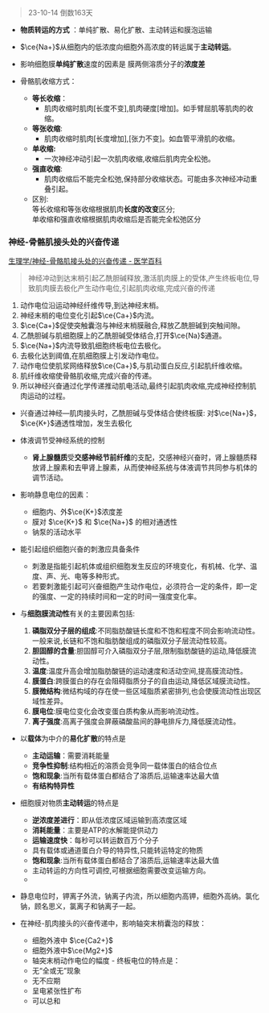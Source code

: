 > 23-10-14 倒数163天
- **物质转运的方式** ：单纯扩散、易化扩散、主动转运和膜泡运输
- $\ce{Na+}$从细胞内的低浓度向细胞外高浓度的转运属于**主动转运**。
- 影响细胞膜**单纯扩散**速度的因素是 膜两侧溶质分子的**浓度差**

- 骨骼肌收缩方式：
	- **等长收缩**：
		- 肌肉收缩时肌肉[长度不变],肌肉硬度[增加]。如手臂屈肌等肌肉的收缩。
	- **等张收缩**:
		- 肌肉收缩时肌肉[长度增加],[张力不变]。如血管平滑肌的收缩。
	- **单收缩:**
		- 一次神经冲动引起一次肌肉收缩,收缩后肌肉完全松弛。
	- **强直收缩**:
		- 肌肉收缩后不能完全松弛,保持部分收缩状态。可能由多次神经冲动重叠引起。
	- 区别:  
		等长收缩和等张收缩根据肌肉**长度的改变**区分;  
		单收缩和强直收缩根据肌肉收缩后是否能完全松弛区分

### 神经-骨骼肌接头处的兴奋传递
[生理学/神经-骨骼肌接头处的兴奋传递 - 医学百科](https://www.yixue.com/%E7%94%9F%E7%90%86%E5%AD%A6/%E7%A5%9E%E7%BB%8F-%E9%AA%A8%E9%AA%BC%E8%82%8C%E6%8E%A5%E5%A4%B4%E5%A4%84%E7%9A%84%E5%85%B4%E5%A5%8B%E4%BC%A0%E9%80%92)
>神经冲动到达末梢引起乙酰胆碱释放,激活肌肉膜上的受体,产生终板电位,导致肌肉膜去极化产生动作电位,引起肌肉收缩,完成兴奋的传递
  
1. 动作电位沿运动神经纤维传导,到达神经末梢。
2. 神经末梢的电位变化引起$\ce{Ca+}$内流。
3. $\ce{Ca+}$促使突触囊泡与神经末梢膜融合,释放乙酰胆碱到突触间隙。
4. 乙酰胆碱与肌细胞膜上的乙酰胆碱受体结合,打开$\ce{Na}$通道。
5. $\ce{Na+}$内流导致肌细胞终板电位去极化。
6. 去极化达到阈值,在肌细胞膜上引发动作电位。
7. 动作电位使肌浆网络释放$\ce{Ca+}$,与肌动蛋白反应,引起肌纤维收缩。
8. 肌纤维收缩使骨骼肌收缩,完成兴奋的传递。
9. 所以神经兴奋通过化学传递推动肌电活动,最终引起肌肉收缩,完成神经控制肌肉运动的过程。

- 兴奋通过神经—肌肉接头时，乙酰胆碱与受体结合使终板膜: 对$\ce{Na+}$，$\ce{K+}$通透性增加，发生去极化

- 体液调节受神经系统的控制
	- **肾上腺髓质**受**交感神经节前纤维**的支配，交感神经兴奋时，肾上腺髓质释放肾上腺素和去甲肾上腺素，从而使神经系统与体液调节共同参与机体的调节活动。

- 影响静息电位的因素：
	- 细胞内、外$\ce{K+}$浓度差 
	- 膜对 $\ce{K+}$ 和 $\ce{Na+}$ 的相对通透性
	- 钠泵的活动水平

- 能引起组织细胞兴奋的刺激应具备条件
	- 刺激是指能引起机体或组织细胞发生反应的环境变化，有机械、化学、温度、声、光、电等多种形式。
	- 若要刺激能引起可兴奋细胞产生动作电位，必须符合一定的条件，即一定的强度、一定的持续时间和一定的时间一强度变化率。

- 与**细胞膜流动性**有关的主要因素包括:
	1. **磷脂双分子层的组成**:不同脂肪酸链长度和不饱和程度不同会影响流动性。一般来说,长链和不饱和脂肪酸组成的磷脂双分子层流动性较高。
	2. **胆固醇的含量**:胆固醇可介入磷脂双分子层,限制脂肪酸链的运动,降低膜流动性。
	3. **温度**:温度升高会增加脂肪酸链的运动速度和活动空间,提高膜流动性。
	4. **膜蛋白**:跨膜蛋白的存在会阻碍脂质分子的自由运动,降低区域膜流动性。
	5. **膜微结构**:微结构域的存在使一些区域脂质紧密排列,也会使膜流动性出现区域性差异。
	6. **膜电位**:膜电位变化会改变蛋白质构象从而影响流动性。
	7. **离子强度**:高离子强度会屏蔽磷酸盐间的静电排斥力,降低膜流动性。
	
- 以**载体**为中介的**易化扩散**的特点是
	- **主动运输**：需要消耗能量
	- **竞争性抑制**:结构相近的溶质会竞争同一载体蛋白的结合位点
	- **饱和现象**:当所有载体蛋白都结合了溶质后,运输速率达最大值
	- **有结构特异性**
- 细胞膜对物质**主动转运**的特点是
	- **逆浓度差进行**：即从低浓度区域运输到高浓度区域
	- **消耗能量**：主要是ATP的水解能提供动力
	- **运输速度快**：每秒可以转运数百万个分子
	- 具有载体或通道蛋白介导的特异性,只能转运特定的物质
	- **饱和现象**:当所有载体蛋白都结合了溶质后,运输速率达最大值
	- 主动转运的方向性可调控,可根据细胞需要改变运输方向。
	- 
- 静息电位时，钾离子外流，钠离子内流，所以细胞内高钾，细胞外高纳。氯化钠，顾名思义，氯离子和钠离子一起。
- 在神经-肌肉接头的兴奋传递中，影响轴突末梢囊泡的释放：
	- 细胞外液中 $\ce{Ca2+}$ 
	- 细胞外液中$\ce{Mg2+}$
	- 轴突末梢动作电位的幅度
- 终板电位的特点是：
	- 无“全或无”现象
	- 无不应期
	- 呈电紧张性扩布
	- 可以总和